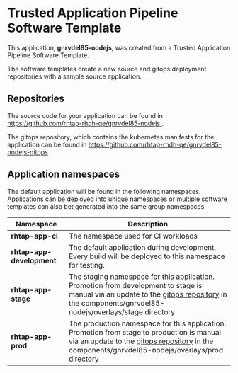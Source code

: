 # Trusted Application Pipeline Software Template

This application, **gnrvdel85-nodejs**, was created from a Trusted Application Pipeline Software Template.

The software templates create a new source and gitops deployment repositories with a sample source application. 

## Repositories

The source code for your application can be found in [https://github.com/rhtap-rhdh-qe/gnrvdel85-nodejs ](https://github.com/rhtap-rhdh-qe/gnrvdel85-nodejs ).
 
The gitops repository, which contains the kubernetes manifests for the application can be found in 
[https://github.com/rhtap-rhdh-qe/gnrvdel85-nodejs-gitops ](https://github.com/rhtap-rhdh-qe/gnrvdel85-nodejs-gitops ) 

## Application namespaces 

The default application will be found in the following namespaces. Applications can be deployed into unique namespaces or multiple software templates can also bet generated into the same group namespaces.  

|  Namespace   |  Description   |  
| -------- | -------- |
| **rhtap-app-ci** | The namespace used for CI workloads |
| **rhtap-app-development** | The default application during development. Every build will be deployed to this namespace for testing. |
| **rhtap-app-stage** | The staging namespace for this application. Promotion from development to stage is manual via an update to the [gitops repository](https://github.com/rhtap-rhdh-qe/gnrvdel85-nodejs-gitops ) in the components/gnrvdel85-nodejs/overlays/stage directory |
| **rhtap-app-prod** | The production namespace for this application. Promotion from stage to production is manual via an update to the [gitops repository](https://github.com/rhtap-rhdh-qe/gnrvdel85-nodejs-gitops ) in the components/gnrvdel85-nodejs/overlays/prod directory |